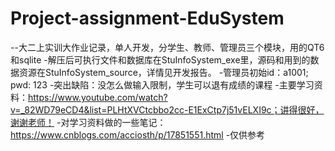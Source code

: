 # Project-assignment-EduSystem
--大二上实训大作业记录，单人开发，分学生、教师、管理员三个模块，用的QT6和sqlite
-解压后可执行文件和数据库在StuInfoSystem_exe里，源码和用到的数据资源在StuInfoSystem_source，详情见开发报告。
-管理员初始id：a1001; pwd: 123
-突出缺陷：没怎么做输入限制，学生可以退有成绩的课程
-主要学习资料：https://www.youtube.com/watch?v=_82WD79eCD4&list=PLHtXVCtcbbo2cc-E1ExCtp7j51vELXI9c；讲得很好，谢谢老师！
-对学习资料做的一些笔记：https://www.cnblogs.com/acciosth/p/17851551.html
-仅供参考
